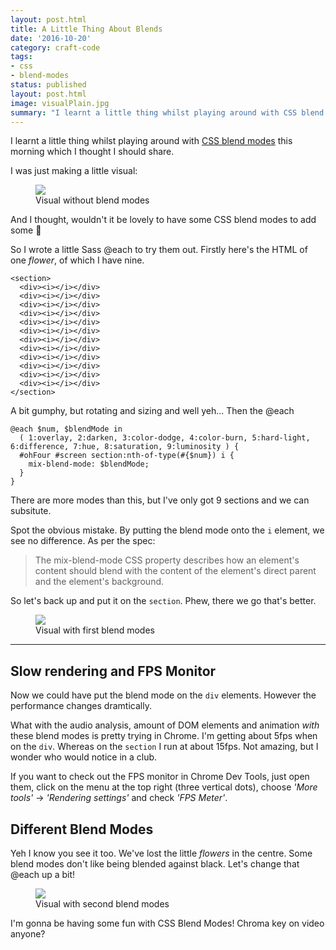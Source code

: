 ```yaml
---
layout: post.html
title: A Little Thing About Blends
date: '2016-10-20'
category: craft-code
tags:
- css
- blend-modes
status: published
layout: post.html
image: visualPlain.jpg
summary: "I learnt a little thing whilst playing around with CSS blend modes this morning which I thought I should share."
---
```


I learnt a little thing whilst playing around with [CSS blend modes](https://developer.mozilla.org/en-US/docs/Web/CSS/mix-blend-mode) this morning which I thought I should share.

I was just making a little visual:

<figure class="media-feature">
  <img src="/media/visualPlain.jpg" />
  <figcaption>Visual without blend modes</figcaption>
</figure>

And I thought, wouldn't it be lovely to have some CSS blend modes to add some 🤗

So I wrote a little Sass @each to try them out. Firstly here's the HTML of one _flower_, of which I have nine.

<pre><code class="language-html">&lt;section>
  &lt;div>&lt;i>&lt;/i>&lt;/div>
  &lt;div>&lt;i>&lt;/i>&lt;/div>
  &lt;div>&lt;i>&lt;/i>&lt;/div>
  &lt;div>&lt;i>&lt;/i>&lt;/div>
  &lt;div>&lt;i>&lt;/i>&lt;/div>
  &lt;div>&lt;i>&lt;/i>&lt;/div>
  &lt;div>&lt;i>&lt;/i>&lt;/div>
  &lt;div>&lt;i>&lt;/i>&lt;/div>
  &lt;div>&lt;i>&lt;/i>&lt;/div>
  &lt;div>&lt;i>&lt;/i>&lt;/div>
  &lt;div>&lt;i>&lt;/i>&lt;/div>
  &lt;div>&lt;i>&lt;/i>&lt;/div>
&lt;/section>
</code></pre>


A bit gumphy, but rotating and sizing and well yeh... Then the @each

<pre><code class="language-css">@each $num, $blendMode in
  ( 1:overlay, 2:darken, 3:color-dodge, 4:color-burn, 5:hard-light, 6:difference, 7:hue, 8:saturation, 9:luminosity ) {
  #ohFour #screen section:nth-of-type(#{$num}) i {
    mix-blend-mode: $blendMode;
  }
}
</code></pre>


There are more modes than this, but I've only got 9 sections and we can subsitute.

Spot the obvious mistake. By putting the blend mode onto the `i` element, we see no difference. As per the spec:

>The mix-blend-mode CSS property describes how an element's content should blend with the content of the element's direct parent and the element's background.

So let's back up and put it on the `section`. Phew, there we go that's better.

<figure class="media-feature">
  <img src="/media/visualFirstBlend.jpg" />
  <figcaption>Visual with first blend modes</figcaption>
</figure>

<hr />

## Slow rendering and FPS Monitor

Now we could have put the blend mode on the `div` elements. However the performance changes dramtically.

What with the audio analysis, amount of DOM elements and animation *with* these blend modes is pretty trying in Chrome. I'm getting about 5fps when on the `div`. Whereas on the `section` I run at about 15fps. Not amazing, but I wonder who would notice in a club.

If you want to check out the FPS monitor in Chrome Dev Tools, just open them, click on the menu at the top right (three vertical dots), choose _'More tools'_ -> _'Rendering settings'_ and check _'FPS Meter'_.

## Different Blend Modes

Yeh I know you see it too. We've lost the little _flowers_ in the centre. Some blend modes don't like being blended against black. Let's change that @each up a bit!

<figure class="media-feature">
  <img src="/media/visualSecBlend.jpg" />
  <figcaption>Visual with second blend modes</figcaption>
</figure>

I'm gonna be having some fun with CSS Blend Modes! Chroma key on video anyone?


